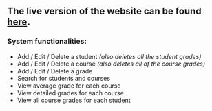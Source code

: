 ## The live version of the website can be found [here](http://engineeringsis.co.nf/).
### System functionalities:
- Add / Edit / Delete a student *(also deletes all the student grades)*
- Add / Edit / Delete a course *(also deletes all of the course grades)*
- Add / Edit / Delete a grade
- Search for students and courses
- View average grade for each course
- View detailed grades for each course
- View all course grades for each student
